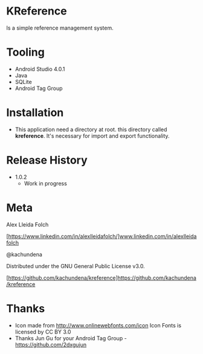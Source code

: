 # KReference
Is a simple reference management system.

# Tooling

- Android Studio 4.0.1
- Java
- SQLite
- Android Tag Group 

# Installation

- This application need a directory at root. this directory called **kreference**. It's necessary for import and export functionality.


# Release History

* 1.0.2
    * Work in progress

# Meta

Alex Lleida Folch

[https://www.linkedin.com/in/alexlleidafolch/]www.linkedin.com/in/alexlleidafolch

@kachundena

Distributed under the GNU General Public License v3.0. 
 
[https://github.com/kachundena/kreference]https://github.com/kachundena/kreference

# Thanks

- Icon made from http://www.onlinewebfonts.com/icon Icon Fonts is licensed by CC BY 3.0
- Thanks Jun Gu for your Android Tag Group - https://github.com/2dxgujun



